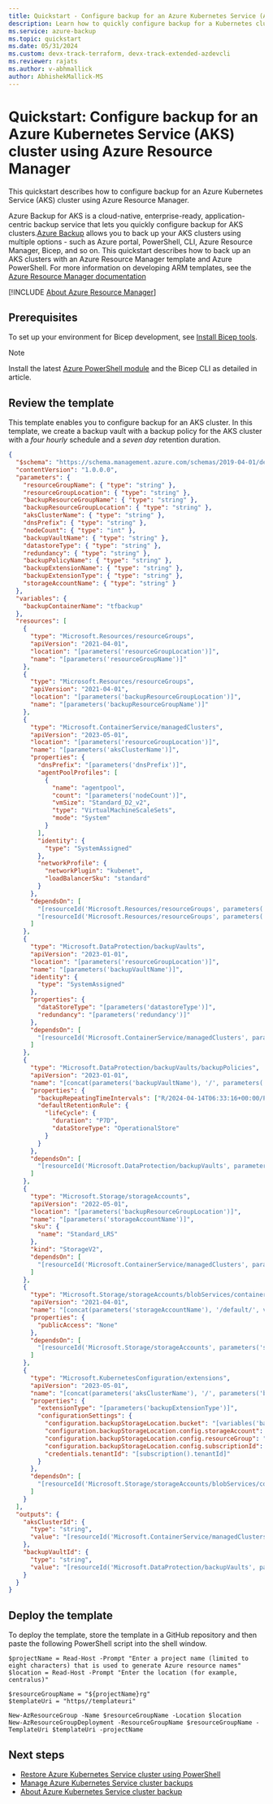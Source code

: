 ```yaml
---
title: Quickstart - Configure backup for an Azure Kubernetes Service (AKS) cluster using Azure Backup via Azure Resource Manager
description: Learn how to quickly configure backup for a Kubernetes cluster using Azure Resource Manager.
ms.service: azure-backup
ms.topic: quickstart
ms.date: 05/31/2024
ms.custom: devx-track-terraform, devx-track-extended-azdevcli
ms.reviewer: rajats
ms.author: v-abhmallick
author: AbhishekMallick-MS
---
```


# Quickstart: Configure backup for an Azure Kubernetes Service (AKS) cluster using Azure Resource Manager

This quickstart describes how to configure backup for an Azure Kubernetes Service (AKS) cluster using Azure Resource Manager.

Azure Backup for AKS is a cloud-native, enterprise-ready, application-centric backup service that lets you quickly configure backup for AKS clusters.[Azure Backup](backup-azure-mysql-flexible-server-about.md) allows you to back up your AKS clusters using multiple options - such as Azure portal, PowerShell, CLI, Azure Resource Manager, Bicep, and so on. This quickstart describes how to back up an AKS clusters with an Azure Resource Manager template and Azure PowerShell. For more information on developing ARM templates, see the [Azure Resource Manager documentation](../azure-resource-manager/index.yml) 

[!INCLUDE [About Azure Resource Manager](~/reusable-content/ce-skilling/azure/includes/resource-manager-quickstart-introduction.md)]

## Prerequisites

To set up your environment for Bicep development, see [Install Bicep tools](../azure-resource-manager/bicep/install.md).

>[!Note]
>Install the latest [Azure PowerShell module](/powershell/azure/new-azureps-module-az) and the Bicep CLI as detailed in article.

## Review the template

This template enables you to configure backup for an AKS cluster. In this template, we create a backup vault with a backup policy for the AKS cluster with a *four hourly* schedule and a *seven day* retention duration.

```JSON
{
  "$schema": "https://schema.management.azure.com/schemas/2019-04-01/deploymentTemplate.json#",
  "contentVersion": "1.0.0.0",
  "parameters": {
    "resourceGroupName": { "type": "string" },
    "resourceGroupLocation": { "type": "string" },
    "backupResourceGroupName": { "type": "string" },
    "backupResourceGroupLocation": { "type": "string" },
    "aksClusterName": { "type": "string" },
    "dnsPrefix": { "type": "string" },
    "nodeCount": { "type": "int" },
    "backupVaultName": { "type": "string" },
    "datastoreType": { "type": "string" },
    "redundancy": { "type": "string" },
    "backupPolicyName": { "type": "string" },
    "backupExtensionName": { "type": "string" },
    "backupExtensionType": { "type": "string" },
    "storageAccountName": { "type": "string" }
  },
  "variables": {
    "backupContainerName": "tfbackup"
  },
  "resources": [
    {
      "type": "Microsoft.Resources/resourceGroups",
      "apiVersion": "2021-04-01",
      "location": "[parameters('resourceGroupLocation')]",
      "name": "[parameters('resourceGroupName')]"
    },
    {
      "type": "Microsoft.Resources/resourceGroups",
      "apiVersion": "2021-04-01",
      "location": "[parameters('backupResourceGroupLocation')]",
      "name": "[parameters('backupResourceGroupName')]"
    },
    {
      "type": "Microsoft.ContainerService/managedClusters",
      "apiVersion": "2023-05-01",
      "location": "[parameters('resourceGroupLocation')]",
      "name": "[parameters('aksClusterName')]",
      "properties": {
        "dnsPrefix": "[parameters('dnsPrefix')]",
        "agentPoolProfiles": [
          {
            "name": "agentpool",
            "count": "[parameters('nodeCount')]",
            "vmSize": "Standard_D2_v2",
            "type": "VirtualMachineScaleSets",
            "mode": "System"
          }
        ],
        "identity": {
          "type": "SystemAssigned"
        },
        "networkProfile": {
          "networkPlugin": "kubenet",
          "loadBalancerSku": "standard"
        }
      },
      "dependsOn": [
        "[resourceId('Microsoft.Resources/resourceGroups', parameters('resourceGroupName'))]",
        "[resourceId('Microsoft.Resources/resourceGroups', parameters('backupResourceGroupName'))]"
      ]
    },
    {
      "type": "Microsoft.DataProtection/backupVaults",
      "apiVersion": "2023-01-01",
      "location": "[parameters('resourceGroupLocation')]",
      "name": "[parameters('backupVaultName')]",
      "identity": {
        "type": "SystemAssigned"
      },
      "properties": {
        "dataStoreType": "[parameters('datastoreType')]",
        "redundancy": "[parameters('redundancy')]"
      },
      "dependsOn": [
        "[resourceId('Microsoft.ContainerService/managedClusters', parameters('aksClusterName'))]"
      ]
    },
    {
      "type": "Microsoft.DataProtection/backupVaults/backupPolicies",
      "apiVersion": "2023-01-01",
      "name": "[concat(parameters('backupVaultName'), '/', parameters('backupPolicyName'))]",
      "properties": {
        "backupRepeatingTimeIntervals": ["R/2024-04-14T06:33:16+00:00/PT4H"],
        "defaultRetentionRule": {
          "lifeCycle": {
            "duration": "P7D",
            "dataStoreType": "OperationalStore"
          }
        }
      },
      "dependsOn": [
        "[resourceId('Microsoft.DataProtection/backupVaults', parameters('backupVaultName'))]"
      ]
    },
    {
      "type": "Microsoft.Storage/storageAccounts",
      "apiVersion": "2022-05-01",
      "location": "[parameters('backupResourceGroupLocation')]",
      "name": "[parameters('storageAccountName')]",
      "sku": {
        "name": "Standard_LRS"
      },
      "kind": "StorageV2",
      "dependsOn": [
        "[resourceId('Microsoft.ContainerService/managedClusters', parameters('aksClusterName'))]"
      ]
    },
    {
      "type": "Microsoft.Storage/storageAccounts/blobServices/containers",
      "apiVersion": "2021-04-01",
      "name": "[concat(parameters('storageAccountName'), '/default/', variables('backupContainerName'))]",
      "properties": {
        "publicAccess": "None"
      },
      "dependsOn": [
        "[resourceId('Microsoft.Storage/storageAccounts', parameters('storageAccountName'))]"
      ]
    },
    {
      "type": "Microsoft.KubernetesConfiguration/extensions",
      "apiVersion": "2023-05-01",
      "name": "[concat(parameters('aksClusterName'), '/', parameters('backupExtensionName'))]",
      "properties": {
        "extensionType": "[parameters('backupExtensionType')]",
        "configurationSettings": {
          "configuration.backupStorageLocation.bucket": "[variables('backupContainerName')]",
          "configuration.backupStorageLocation.config.storageAccount": "[parameters('storageAccountName')]",
          "configuration.backupStorageLocation.config.resourceGroup": "[parameters('backupResourceGroupName')]",
          "configuration.backupStorageLocation.config.subscriptionId": "[subscription().subscriptionId]",
          "credentials.tenantId": "[subscription().tenantId]"
        }
      },
      "dependsOn": [
        "[resourceId('Microsoft.Storage/storageAccounts/blobServices/containers', parameters('storageAccountName'), 'default', variables('backupContainerName'))]"
      ]
    }
  ],
  "outputs": {
    "aksClusterId": {
      "type": "string",
      "value": "[resourceId('Microsoft.ContainerService/managedClusters', parameters('aksClusterName'))]"
    },
    "backupVaultId": {
      "type": "string",
      "value": "[resourceId('Microsoft.DataProtection/backupVaults', parameters('backupVaultName'))]"
    }
  }
}
```

## Deploy the template

To deploy the template, store the template in a GitHub repository and then paste the following PowerShell script into the shell window. 

```azurepowershell-interactive
$projectName = Read-Host -Prompt "Enter a project name (limited to eight characters) that is used to generate Azure resource names"
$location = Read-Host -Prompt "Enter the location (for example, centralus)"

$resourceGroupName = "${projectName}rg"
$templateUri = "https//templateuri"

New-AzResourceGroup -Name $resourceGroupName -Location $location
New-AzResourceGroupDeployment -ResourceGroupName $resourceGroupName -TemplateUri $templateUri -projectName 
```

## Next steps

- [Restore Azure Kubernetes Service cluster using PowerShell](azure-kubernetes-service-cluster-restore-using-powershell.md)
- [Manage Azure Kubernetes Service cluster backups](azure-kubernetes-service-cluster-manage-backups.md)
- [About Azure Kubernetes Service cluster backup](azure-kubernetes-service-cluster-backup-concept.md)
